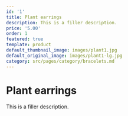 ```yaml
---
id: '1'
title: Plant earrings
description: This is a filler description.
price: '5.00'
order: 1
featured: true
template: product
default_thumbnail_image: images/plant1.jpg
default_original_image: images/plant1-lg.jpg
category: src/pages/category/bracelets.md
---
```

# Plant earrings

This is a filler description.
